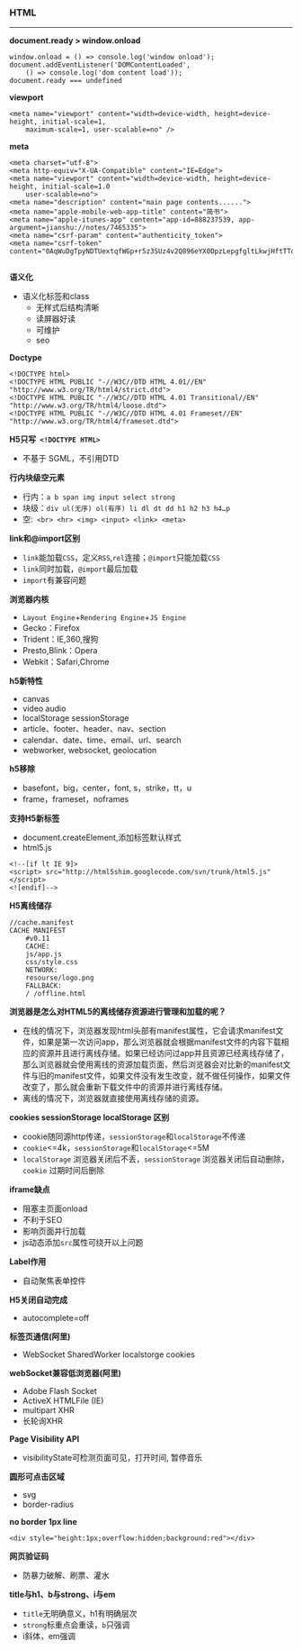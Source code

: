 
### HTML
---


**document.ready > window.onload**
```
window.onload = () => console.log('window onload');
document.addEventListener('DOMContentLoaded',
    () => console.log('dom content load'));
document.ready === undefined
```



**viewport**
```
<meta name="viewport" content="width=device-width, height=device-height, initial-scale=1,
    maximum-scale=1, user-scalable=no" />
```


**meta**
```
<meta charset="utf-8">
<meta http-equiv="X-UA-Compatible" content="IE=Edge">
<meta name="viewport" content="width=device-width, height=device-height, initial-scale=1.0
    user-scalable=no">
<meta name="description" content="main page contents......">
<meta name="apple-mobile-web-app-title" content="简书">
<meta name="apple-itunes-app" content="app-id=888237539, app-argument=jianshu://notes/7465335">
<meta name="csrf-param" content="authenticity_token">
<meta name="csrf-token" content="0AqWuDgTpyNDTUextqfWGp+r5z3SUz4v2Q896eYX0DpzLepgfgltLkwjHftTTqUaHgyE2ZXl44I7u64xlAK0fQ==">


```



**语义化**
- 语义化标签和class 
  - 无样式后结构清晰
  - 读屏器好读
  - 可维护
  - seo 


**Doctype**
```
<!DOCTYPE html>
<!DOCTYPE HTML PUBLIC "-//W3C//DTD HTML 4.01//EN" "http://www.w3.org/TR/html4/strict.dtd">
<!DOCTYPE HTML PUBLIC "-//W3C//DTD HTML 4.01 Transitional//EN" "http://www.w3.org/TR/html4/loose.dtd">
<!DOCTYPE HTML PUBLIC "-//W3C//DTD HTML 4.01 Frameset//EN" "http://www.w3.org/TR/html4/frameset.dtd">
```

**H5只写` <!DOCTYPE HTML>`**
- 不基于 SGML，不引用DTD


**行内块级空元素**
- 行内：`a b span img input select strong`
- 块级：`div ul(无序) ol(有序) li dl dt dd h1 h2 h3 h4…p`
- 空:` <br> <hr> <img> <input> <link> <meta>`


**link和@import区别**
- `link`能加载`CSS`，定义`RSS`,`rel`连接；`@import`只能加载`CSS`
- `link`同时加载，`@import`最后加载
- `import`有兼容问题


**浏览器内核**
- `Layout Engine`+`Rendering Engine`+`JS Engine` 
- Gecko：Firefox
- Trident：IE,360,搜狗
- Presto,Blink：Opera
- Webkit：Safari,Chrome


**h5新特性**
- canvas
- video audio 
- localStorage sessionStorage
- article、footer、header、nav、section
- calendar、date、time、email、url、search
- webworker, websocket, geolocation
  

**h5移除**
- basefont，big，center，font, s，strike，tt，u
- frame，frameset，noframes
  

**支持H5新标签**
- document.createElement,添加标签默认样式
- html5.js
```
<!--[if lt IE 9]>
<script> src="http://html5shim.googlecode.com/svn/trunk/html5.js"</script>
<![endif]-->
```


**H5离线储存** 
```
//cache.manifest
CACHE MANIFEST
    #v0.11
    CACHE:
    js/app.js
    css/style.css
    NETWORK:
    resourse/logo.png
    FALLBACK:
    / /offline.html
```


**浏览器是怎么对HTML5的离线储存资源进行管理和加载的呢？**
- 在线的情况下，浏览器发现html头部有manifest属性，它会请求manifest文件，如果是第一次访问app，那么浏览器就会根据manifest文件的内容下载相应的资源并且进行离线存储。如果已经访问过app并且资源已经离线存储了，那么浏览器就会使用离线的资源加载页面，然后浏览器会对比新的manifest文件与旧的manifest文件，如果文件没有发生改变，就不做任何操作，如果文件改变了，那么就会重新下载文件中的资源并进行离线存储。
- 离线的情况下，浏览器就直接使用离线存储的资源。


**cookies sessionStorage localStorage 区别**
- cookie随同源http传递，`sessionStorage`和`localStorage`不传递 
- `cookie`<=4k，`sessionStorage`和`localStorage`<=5M
- `localStorage` 浏览器关闭后不丢，`sessionStorage`  浏览器关闭后自动删除，`cookie`  过期时间后删除
  

**iframe缺点**
- 阻塞主页面onload
- 不利于SEO
- 影响页面并行加载
- js动态添加`src`属性可绕开以上问题


**Label作用**
- 自动聚焦表单控件


**H5关闭自动完成**
- autocomplete=off


**标签页通信(阿里)**
- WebSocket SharedWorker localstorge cookies
 

**webSocket兼容低浏览器(阿里)**
- Adobe Flash Socket 
- ActiveX HTMLFile (IE) 
- multipart XHR 
- 长轮询XHR


**Page Visibility API**
- visibilityState可检测页面可见，打开时间, 暂停音乐


**圆形可点击区域**
- svg
- border-radius


**no border 1px line**
```
<div style="height:1px;overflow:hidden;background:red"></div>
```


**网页验证码**
- 防暴力破解、刷票、灌水


**title与h1、b与strong、i与em**
- `title`无明确意义，h1有明确层次
- `strong`标重点会重读，`b`只强调
- i斜体，em强调



 
